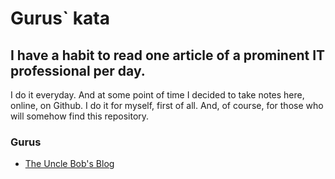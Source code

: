 # Gurus` kata

## I have a habit to read one article of a prominent IT professional per day.
I do it everyday. And at some point of time I decided to take notes here, online, on Github. I do it for myself, first of all. And, of course, for those who
will somehow find this repository.

### Gurus
* [The Uncle Bob's Blog](UNCLE_BOB_BLOG.md)
